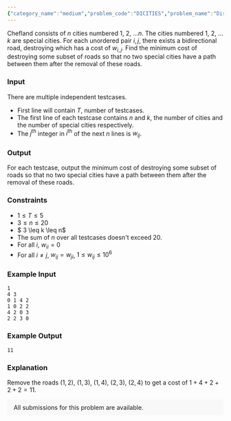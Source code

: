 ```yaml
---
{"category_name":"medium","problem_code":"DICITIES","problem_name":"Disconnecting Cities","problemComponents":{"constraints":"","constraintsState":false,"subtasks":"","subtasksState":false,"inputFormat":"","inputFormatState":false,"outputFormat":"","outputFormatState":false,"sampleTestCases":{}},"video_editorial_url":"","languages_supported":{"0":"CPP14","1":"C","2":"JAVA","3":"PYTH 3.6","4":"PYTH","5":"PYP3","6":"CS2","7":"ADA","8":"PYPY","9":"TEXT","10":"PAS fpc","11":"NODEJS","12":"RUBY","13":"PHP","14":"GO","15":"HASK","16":"TCL","17":"PERL","18":"SCALA","19":"LUA","20":"kotlin","21":"BASH","22":"JS","23":"LISP sbcl","24":"rust","25":"PAS gpc","26":"BF","27":"CLOJ","28":"R","29":"D","30":"CAML","31":"FORT","32":"ASM","33":"swift","34":"FS","35":"WSPC","36":"LISP clisp","37":"SQL","38":"SCM guile","39":"PERL6","40":"ERL","41":"CLPS","42":"ICK","43":"NICE","44":"PRLG","45":"ICON","46":"COB","47":"SCM chicken","48":"PIKE","49":"SCM qobi","50":"ST","51":"NEM"},"max_timelimit":2,"source_sizelimit":50000,"problem_author":"jtnydv25","problem_tester":null,"date_added":"10-12-2019","tags":{"0":"bitmasking","1":"dynamic","2":"gw19mos","3":"icpc2019","4":"icpcgw19","5":"jtnydv25"},"problem_difficulty_level":"Medium","best_tag":"Dynamic Programming","editorial_url":"https://discuss.codechef.com/problems/DICITIES","time":{"view_start_date":1136053800,"submit_start_date":1136053800,"visible_start_date":1136053800,"end_date":1735669800},"is_direct_submittable":false,"problemDiscussURL":"https://discuss.codechef.com/search?q=DICITIES","is_proctored":false,"visitedContests":{},"layout":"problem"}
---
```

Chefland consists of $n$ cities numbered $1$, $2$, $\ldots n$. The cities numbered $1$, $2$, $\ldots k$ are special cities. For each unordered pair $i, j$, there exists a bidirectional road, destroying which has a cost of $w_{i, j}$. Find the minimum cost of destroying some subset of roads so that no two special cities have a path between them after the removal of these roads.

### Input
There are multiple independent testcases.
- First line will contain $T$, number of testcases.
- The first line of each testcase contains $n$ and $k$, the number of cities and the number of special cities respectively.
- The $j^{\text{th}}$ integer in $i^{\text{th}}$ of the next $n$ lines is $w_{ij}$.

### Output
For each testcase, output the minimum cost of destroying some subset of roads so that no two special cities have a path between them after the removal of these roads.

### Constraints 
- $1 \leq T \leq 5$
- $3 \leq n \leq 20$
- $ 3 \leq k \leq n$
- The sum of $n$ over all testcases doesn't exceed $20$.
- For all $i$, $w_{ii} = 0$
- For all $i \neq j$, $w_{ij} = w_{ji}$, $1 \leq w_{ij} \leq 10^6$

### Example Input
```
1
4 3
0 1 4 2
1 0 2 2
4 2 0 3
2 2 3 0
```

### Example Output
```
11
```

### Explanation
Remove the roads $(1, 2)$, $(1, 3)$, $(1, 4)$, $(2, 3)$, $(2, 4)$ to get a cost of $1 + 4 + 2 + 2 + 2 = 11$.

<aside style='background: #f8f8f8;padding: 10px 15px;'><div>All submissions for this problem are available.</div></aside>